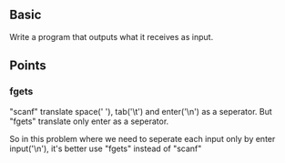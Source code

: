 ## Basic

Write a program that outputs what it receives as input.

## Points

### fgets

"scanf" translate space(' '), tab('\t') and enter('\n') as a seperator. But "fgets" translate only enter as a seperator.

So in this problem where we need to seperate each input only by enter input('\n'), it's better use "fgets" instead of "scanf"